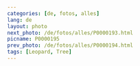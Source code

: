 ```yaml
---
categories: [de, fotos, alles]
lang: de
layout: photo
next_photo: /de/fotos/alles/P0000193.html
picname: P0000195
prev_photo: /de/fotos/alles/P0000194.html
tags: [Leopard, Tree]
---
```

